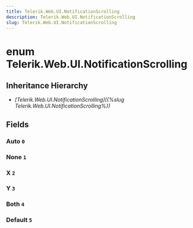 ```yaml
---
title: Telerik.Web.UI.NotificationScrolling
description: Telerik.Web.UI.NotificationScrolling
slug: Telerik.Web.UI.NotificationScrolling
---
```


# enum Telerik.Web.UI.NotificationScrolling

## Inheritance Hierarchy

* *[Telerik.Web.UI.NotificationScrolling]({%slug Telerik.Web.UI.NotificationScrolling%})*

## Fields

### Auto `0`

### None `1`

### X `2`

### Y `3`

### Both `4`

### Default `5`


